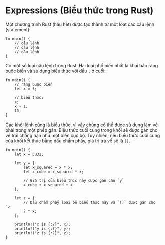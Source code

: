 # Expressions (Biểu thức trong Rust)

Một chương trình Rust (hầu hết) được tạo thành từ một loạt các câu lệnh (statement):

```rust,editable
fn main() {
    // câu lệnh
    // câu lệnh
    // câu lệnh
}
```

Có một số loại câu lệnh trong Rust. Hai loại phổ biến nhất là khai báo 
ràng buộc biến và sử dụng biểu thức với dấu `;` ở cuối:

```rust,editable
fn main() {
    // ràng buộc biến
    let x = 5;

    // biểu thức;
    x;
    x + 1;
    15;
}
```

Các khối lệnh cũng là biểu thức, vì vậy chúng có thể được sử dụng làm vế phải trong
một phép gán. Biểu thức cuối cùng trong khối sẽ được gán cho vế trái chẳng hạn như một 
biến cục bộ. Tuy nhiên, nếu biểu thức cuối cùng của khối kết thúc bằng
dấu chấm phẩy, giá trị trả về sẽ là `()`.

```rust,editable
fn main() {
    let x = 5u32;

    let y = {
        let x_squared = x * x;
        let x_cube = x_squared * x;

        // Giá trị của biểu thức này được gán cho `y`
        x_cube + x_squared + x
    };

    let z = {
        // Dấu chấm phẩy loại bỏ biểu thức này và `()` được gán cho `z`
        2 * x;
    };

    println!("x is {:?}", x);
    println!("y is {:?}", y);
    println!("z is {:?}", z);
}
```
